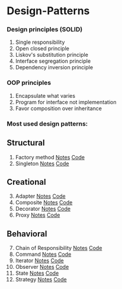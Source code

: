 # Design-Patterns
### Design principles (SOLID)
1. Single responsibility
2. Open closed principle
3. Liskov's substitution principle
4. Interface segregation principle
5. Dependency inversion principle

### OOP principles
1. Encapsulate what varies
2. Program for interface not implementation
3. Favor composition over inheritance


### Most used design patterns:    
## Structural  
1. Factory method [Notes]() [Code]()
2. Singleton [Notes]() [Code]()  
## Creational  
3. Adapter [Notes]() [Code]()  
4. Composite [Notes]() [Code]()  
5. Decorator [Notes]() [Code]()  
6. Proxy [Notes]() [Code]()  
## Behavioral  
7. Chain of Responsibility [Notes]() [Code]()
8. Command [Notes]() [Code]()
9. Iterator [Notes]() [Code]()
10. Observer [Notes]() [Code]()
11. State [Notes]() [Code]()
12. Strategy [Notes]() [Code]()

